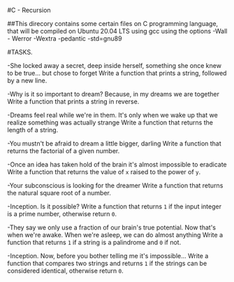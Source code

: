 #C - Recursion

##This direcory contains some certain files on C programming language, that will be compiled on Ubuntu 20.04 LTS using gcc using the options -Wall - Werror -Wextra -pedantic -std=gnu89

#TASKS.

-She locked away a secret, deep inside herself, something she once knew to be true... but chose to forget
Write a function that prints a string, followed by a new line.

-Why is it so important to dream? Because, in my dreams we are together
Write a function that prints a string in reverse.

-Dreams feel real while we're in them. It's only when we wake up that we realize something was actually strange
Write a function that returns the length of a string.

-You mustn't be afraid to dream a little bigger, darling
Write a function that returns the factorial of a given number.

-Once an idea has taken hold of the brain it's almost impossible to eradicate
Write a function that returns the value of `x` raised to the power of `y`.

-Your subconscious is looking for the dreamer
Write a function that returns the natural square root of a number.

-Inception. Is it possible?
Write a function that returns `1` if the input integer is a prime number, otherwise return `0`.

-They say we only use a fraction of our brain's true potential. Now that's when we're awake. When we're asleep, we can do almost anything
Write a function that returns `1` if a string is a palindrome and `0` if not.

-Inception. Now, before you bother telling me it's impossible...
Write a function that compares two strings and returns `1` if the strings can be considered identical, otherwise return `0`.
